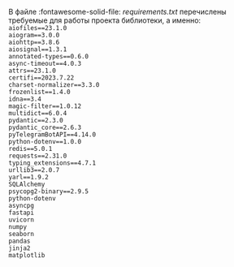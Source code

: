 В файле :fontawesome-solid-file: _requirements.txt_  перечислены требуемые для работы проекта библиотеки, а именно:<br>
`aiofiles==23.1.0` <br>
`aiogram==3.0.0` <br>
`aiohttp==3.8.6` <br>
`aiosignal==1.3.1` <br>
`annotated-types==0.6.0` <br>
`async-timeout==4.0.3` <br>
`attrs==23.1.0` <br>
`certifi==2023.7.22` <br>
`charset-normalizer==3.3.0` <br>
`frozenlist==1.4.0` <br>
`idna==3.4` <br>
`magic-filter==1.0.12` <br>
`multidict==6.0.4` <br>
`pydantic==2.3.0` <br>
`pydantic_core==2.6.3` <br>
`pyTelegramBotAPI==4.14.0` <br>
`python-dotenv==1.0.0` <br>
`redis==5.0.1` <br>
`requests==2.31.0` <br>
`typing_extensions==4.7.1` <br>
`urllib3==2.0.7` <br>
`yarl==1.9.2` <br>
`SQLAlchemy` <br>
`psycopg2-binary==2.9.5` <br>
`python-dotenv` <br>
`asyncpg` <br>
`fastapi` <br>
`uvicorn` <br> 
`numpy` <br>
`seaborn` <br>
`pandas` <br>
`jinja2` <br>
`matplotlib` <br>